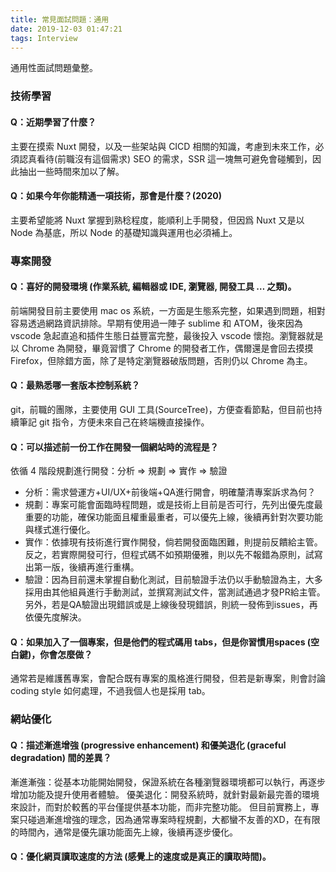 ```yaml
---
title: 常見面試問題：通用
date: 2019-12-03 01:47:21
tags: Interview
---
```

通用性面試問題彙整。
<!--more-->
### 技術學習
#### Q：近期學習了什麼？
主要在摸索 Nuxt 開發，以及一些架站與 CICD 相關的知識，考慮到未來工作，必須認真看待(前職沒有這個需求) SEO 的需求，SSR 這一塊無可避免會碰觸到，因此抽出一些時間來加以了解。

#### Q：如果今年你能精通一項技術，那會是什麼？(2020) 
主要希望能將 Nuxt 掌握到熟稔程度，能順利上手開發，但因爲 Nuxt 又是以 Node 為基底，所以 Node 的基礎知識與運用也必須補上。

### 專案開發
#### Q：喜好的開發環境 (作業系統, 編輯器或 IDE, 瀏覽器, 開發工具 … 之類)。
前端開發目前主要使用 mac os 系統，一方面是生態系完整，如果遇到問題，相對容易透過網路資訊排除。早期有使用過一陣子 sublime 和 ATOM，後來因為 vscode 急起直追和插件生態日益豐富完整，最後投入 vscode 懷抱。瀏覽器就是以 Chrome 為開發，畢竟習慣了 Chrome 的開發者工作，偶爾還是會回去摸摸 Firefox，但除錯方面，除了是特定瀏覽器破版問題，否則仍以 Chrome 為主。

#### Q：最熟悉哪一套版本控制系統？ 
git，前職的團隊，主要使用 GUI 工具(SourceTree)，方便查看節點，但目前也持續筆記 git 指令，方便未來自己在終端機直接操作。

#### Q：可以描述前一份工作在開發一個網站時的流程是？
依循 4 階段規劃進行開發：分析 => 規劃 => 實作 => 驗證
  - 分析：需求營運方+UI/UX+前後端+QA進行開會，明確釐清專案訴求為何？
  - 規劃：專案可能會面臨時程問題，或是技術上目前是否可行，先列出優先度最重要的功能，確保功能面且權重最重者，可以優先上線，後續再針對次要功能與樣式進行優化。
  - 實作：依據現有技術進行實作開發，倘若開發面臨困難，則提前反饋給主管。反之，若實際開發可行，但程式碼不如預期優雅，則以先不報錯為原則，試寫出第一版，後續再進行重構。
  - 驗證：因為目前還未掌握自動化測試，目前驗證手法仍以手動驗證為主，大多採用由其他組員進行手動測試，並撰寫測試文件，當測試通過才發PR給主管。另外，若是QA驗證出現錯誤或是上線後發現錯誤，則統一發佈到issues，再依優先度解決。

#### Q：如果加入了一個專案，但是他們的程式碼用 tabs，但是你習慣用spaces (空白鍵)，你會怎麼做？
通常若是維護舊專案，會配合既有專案的風格進行開發，但若是新專案，則會討論 coding style 如何處理，不過我個人也是採用 tab。

### 網站優化
#### Q：描述漸進增強 (progressive enhancement) 和優美退化 (graceful degradation) 間的差異？
漸進漸強：從基本功能開始開發，保證系統在各種瀏覽器環境都可以執行，再逐步增加功能及提升使用者體驗。
優美退化：開發系統時，就針對最新最完善的環境來設計，而對於較舊的平台僅提供基本功能，而非完整功能。
但目前實務上，專案只碰過漸進增強的理念，因為通常專案時程規劃，大都蠻不友善的XD，在有限的時間內，通常是優先讓功能面先上線，後續再逐步優化。

#### Q：優化網頁讀取速度的方法 (感覺上的速度或是真正的讀取時間)。


